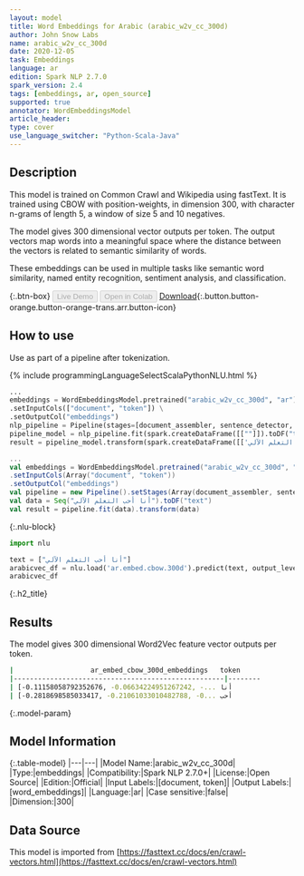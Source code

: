 ```yaml
---
layout: model
title: Word Embeddings for Arabic (arabic_w2v_cc_300d)
author: John Snow Labs
name: arabic_w2v_cc_300d
date: 2020-12-05
task: Embeddings
language: ar
edition: Spark NLP 2.7.0
spark_version: 2.4
tags: [embeddings, ar, open_source]
supported: true
annotator: WordEmbeddingsModel
article_header:
type: cover
use_language_switcher: "Python-Scala-Java"
---
```


## Description

This model is trained on Common Crawl and Wikipedia using fastText. It is trained using CBOW with position-weights, in dimension 300, with character n-grams of length 5, a window of size 5 and 10 negatives.

The model gives 300 dimensional vector outputs per token. The output vectors map words into a meaningful space where the distance between the vectors is related to semantic similarity of words.

These embeddings can be used in multiple tasks like semantic word similarity, named entity recognition, sentiment analysis, and classification.

{:.btn-box}
<button class="button button-orange" disabled>Live Demo</button>
<button class="button button-orange" disabled>Open in Colab</button>
[Download](https://s3.amazonaws.com/auxdata.johnsnowlabs.com/public/models/arabic_w2v_cc_300d_ar_2.7.0_2.4_1607168354606.zip){:.button.button-orange.button-orange-trans.arr.button-icon}

## How to use

Use as part of a pipeline after tokenization.

<div class="tabs-box" markdown="1">
{% include programmingLanguageSelectScalaPythonNLU.html %}

```python
...
embeddings = WordEmbeddingsModel.pretrained("arabic_w2v_cc_300d", "ar") \
.setInputCols(["document", "token"]) \
.setOutputCol("embeddings")
nlp_pipeline = Pipeline(stages=[document_assembler, sentence_detector, tokenizer, embeddings])
pipeline_model = nlp_pipeline.fit(spark.createDataFrame([[""]]).toDF("text"))
result = pipeline_model.transform(spark.createDataFrame([['أنا أحب التعلم الآلي']], ["text"]))
```
```scala
...
val embeddings = WordEmbeddingsModel.pretrained("arabic_w2v_cc_300d", "ar") 
.setInputCols(Array("document", "token"))
.setOutputCol("embeddings")
val pipeline = new Pipeline().setStages(Array(document_assembler, sentence_detector, tokenizer, embeddings))
val data = Seq("أنا أحب التعلم الآلي").toDF("text")
val result = pipeline.fit(data).transform(data)
```

{:.nlu-block}
```python
import nlu

text = ["أنا أحب التعلم الآلي"]
arabicvec_df = nlu.load('ar.embed.cbow.300d').predict(text, output_level='token')
arabicvec_df
```

</div>

{:.h2_title}
## Results
The model gives 300 dimensional Word2Vec feature vector outputs per token.
```bash
|                   ar_embed_cbow_300d_embeddings	token
|----------------------------------------------------|--------	
| [-0.11158058792352676, -0.06634224951267242, -...	أنا
| [-0.2818698585033417, -0.21061033010482788, -0...	أحب

```


{:.model-param}
## Model Information

{:.table-model}
|---|---|
|Model Name:|arabic_w2v_cc_300d|
|Type:|embeddings|
|Compatibility:|Spark NLP 2.7.0+|
|License:|Open Source|
|Edition:|Official|
|Input Labels:|[document, token]|
|Output Labels:|[word_embeddings]|
|Language:|ar|
|Case sensitive:|false|
|Dimension:|300|

## Data Source

This model is imported from [https://fasttext.cc/docs/en/crawl-vectors.html](https://fasttext.cc/docs/en/crawl-vectors.html)